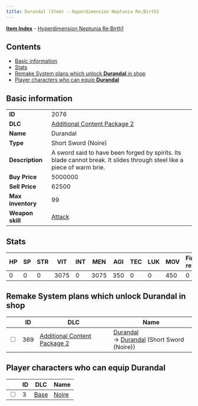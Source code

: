 ```yaml
---
title: Durandal (Item) - Hyperdimension Neptunia Re;Birth1
---
```


[**Item Index**](/neptunia/rb1/item/index.html) - [Hyperdimension Neptunia Re;Birth1](/neptunia/rb1)

## Contents

- [Basic information](#basic-information)
- [Stats](#stats)
- [Remake System plans which unlock **Durandal** in shop](#remake-system-plans-which-unlock-durandal-in-shop)
- [Player characters who can equip **Durandal**](#player-characters-who-can-equip-durandal)
## Basic information

|   |   |
| -- | -- |
| **ID** | 2076 |
| **DLC** | [Additional Content Package 2](/neptunia/rb1/dlc/11-pack2.html) |
| **Name** | Durandal |
| **Type** | Short Sword (Noire) |
| **Description** | A sword said to have been forged by spirits. Its blade cannot break. It slides through steel like a piece of warm brie. |
| **Buy Price** | 5000000 |
| **Sell Price** | 62500 |
| **Max inventory** | 99 |
| **Weapon skill** | [Attack](/neptunia/rb1/skill/1-401-attack.html) |


## Stats

| HP | SP | STR | VIT | INT | MEN | AGI | TEC | LUK | MOV | Fire res. | Ice res. | Wind res. | Lightning res. |
| -- | -- | --- | --- | --- | --- | --- | --- | --- | --- | --------- | -------- | --------- | -------------- |
| 0 | 0 | 0 | 3075 | 0 | 3075 | 350 | 0 | 0 | 450 | 0 | 0 | 0 | 0 |


## Remake System plans which unlock **Durandal** in shop

|    | ID | DLC | Name |
| -- | -- | --- | ---- |
| <input type="checkbox" id="rb1-remake-11-369" class="trackbox" /> | 369 | [Additional Content Package 2](/neptunia/rb1/dlc/11-pack2.html) | [Durandal](/neptunia/rb1/remake/11-369-durandal.html)<br /> → [Durandal](/neptunia/rb1/item/11-2076-durandal.html) (Short Sword (Noire)) |


## Player characters who can equip **Durandal**

|    | ID | DLC | Name |
| -- | -- | --- | ---- |
| <input type="checkbox" id="rb1-player-1-3" class="trackbox" /> | 3 | [Base](/neptunia/rb1/dlc/1-base.html) | [Noire](/neptunia/rb1/player/1-3-noire.html) |

